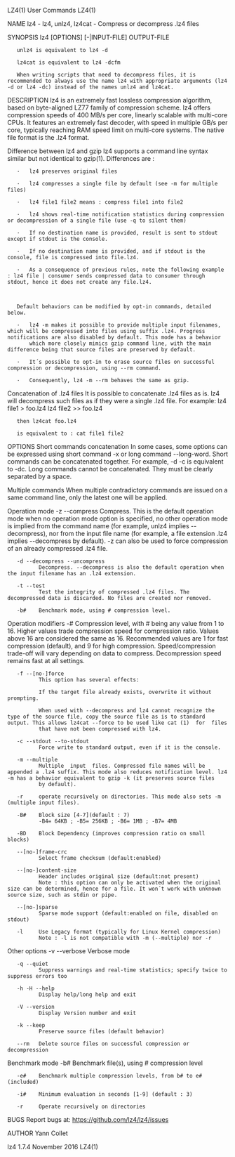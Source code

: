 LZ4(1)                                                                                          User Commands                                                                                          LZ4(1)



NAME
       lz4 - lz4, unlz4, lz4cat - Compress or decompress .lz4 files

SYNOPSIS
       lz4 [OPTIONS] [-|INPUT-FILE] OUTPUT-FILE

       unlz4 is equivalent to lz4 -d

       lz4cat is equivalent to lz4 -dcfm

       When writing scripts that need to decompress files, it is recommended to always use the name lz4 with appropriate arguments (lz4 -d or lz4 -dc) instead of the names unlz4 and lz4cat.

DESCRIPTION
       lz4  is  an  extremely  fast  lossless  compression  algorithm,  based  on  byte-aligned LZ77 family of compression scheme. lz4 offers compression speeds of 400 MB/s per core, linearly scalable with
       multi-core CPUs. It features an extremely fast decoder, with speed in multiple GB/s per core, typically reaching RAM speed limit on multi-core systems. The native file format is the .lz4 format.

   Difference between lz4 and gzip
       lz4 supports a command line syntax similar but not identical to gzip(1). Differences are :

       ·   lz4 preserves original files

       ·   lz4 compresses a single file by default (see -m for multiple files)

       ·   lz4 file1 file2 means : compress file1 into file2

       ·   lz4 shows real-time notification statistics during compression or decompression of a single file (use -q to silent them)

       ·   If no destination name is provided, result is sent to stdout except if stdout is the console.

       ·   If no destination name is provided, and if stdout is the console, file is compressed into file.lz4.

       ·   As a consequence of previous rules, note the following example : lz4 file | consumer sends compressed data to consumer through stdout, hence it does not create any file.lz4.



       Default behaviors can be modified by opt-in commands, detailed below.

       ·   lz4 -m makes it possible to provide multiple input filenames, which will be compressed into files using suffix .lz4. Progress notifications are also disabled by default. This mode has a behavior
           which more closely mimics gzip command line, with the main difference being that source files are preserved by default.

       ·   It´s possible to opt-in to erase source files on successful compression or decompression, using --rm command.

       ·   Consequently, lz4 -m --rm behaves the same as gzip.



   Concatenation of .lz4 files
       It is possible to concatenate .lz4 files as is. lz4 will decompress such files as if they were a single .lz4 file. For example: lz4 file1 > foo.lz4 lz4 file2 >> foo.lz4

       then lz4cat foo.lz4

       is equivalent to : cat file1 file2

OPTIONS
   Short commands concatenation
       In  some  cases, some options can be expressed using short command -x or long command --long-word. Short commands can be concatenated together. For example, -d -c is equivalent to -dc. Long commands
       cannot be concatenated. They must be clearly separated by a space.

   Multiple commands
       When multiple contradictory commands are issued on a same command line, only the latest one will be applied.

   Operation mode
       -z --compress
              Compress. This is the default operation mode when no operation mode option is specified, no other operation mode is implied from the command name (for example,  unlz4  implies  --decompress),
              nor from the input file name (for example, a file extension .lz4 implies --decompress by default). -z can also be used to force compression of an already compressed .lz4 file.

       -d --decompress --uncompress
              Decompress. --decompress is also the default operation when the input filename has an .lz4 extension.

       -t --test
              Test the integrity of compressed .lz4 files. The decompressed data is discarded. No files are created nor removed.

       -b#    Benchmark mode, using # compression level.

   Operation modifiers
       -#     Compression  level,  with  # being any value from 1 to 16. Higher values trade compression speed for compression ratio. Values above 16 are considered the same as 16. Recommended values are 1
              for fast compression (default), and 9 for high compression. Speed/compression trade-off will vary depending on data to compress. Decompression speed remains fast at all settings.

       -f --[no-]force
              This option has several effects:

              If the target file already exists, overwrite it without prompting.

              When used with --decompress and lz4 cannot recognize the type of the source file, copy the source file as is to standard output. This allows lz4cat --force to be used like cat (1)  for  files
              that have not been compressed with lz4.

       -c --stdout --to-stdout
              Force write to standard output, even if it is the console.

       -m --multiple
              Multiple  input  files. Compressed file names will be appended a .lz4 suffix. This mode also reduces notification level. lz4 -m has a behavior equivalent to gzip -k (it preserves source files
              by default).

       -r     operate recursively on directories. This mode also sets -m (multiple input files).

       -B#    Block size [4-7](default : 7)
              -B4= 64KB ; -B5= 256KB ; -B6= 1MB ; -B7= 4MB

       -BD    Block Dependency (improves compression ratio on small blocks)

       --[no-]frame-crc
              Select frame checksum (default:enabled)

       --[no-]content-size
              Header includes original size (default:not present)
              Note : this option can only be activated when the original size can be determined, hence for a file. It won´t work with unknown source size, such as stdin or pipe.

       --[no-]sparse
              Sparse mode support (default:enabled on file, disabled on stdout)

       -l     Use Legacy format (typically for Linux Kernel compression)
              Note : -l is not compatible with -m (--multiple) nor -r

   Other options
       -v --verbose
              Verbose mode

       -q --quiet
              Suppress warnings and real-time statistics; specify twice to suppress errors too

       -h -H --help
              Display help/long help and exit

       -V --version
              Display Version number and exit

       -k --keep
              Preserve source files (default behavior)

       --rm   Delete source files on successful compression or decompression

   Benchmark mode
       -b#    Benchmark file(s), using # compression level

       -e#    Benchmark multiple compression levels, from b# to e# (included)

       -i#    Minimum evaluation in seconds [1-9] (default : 3)

       -r     Operate recursively on directories

BUGS
       Report bugs at: https://github.com/lz4/lz4/issues

AUTHOR
       Yann Collet



lz4 1.7.4                                                                                       November 2016                                                                                          LZ4(1)
